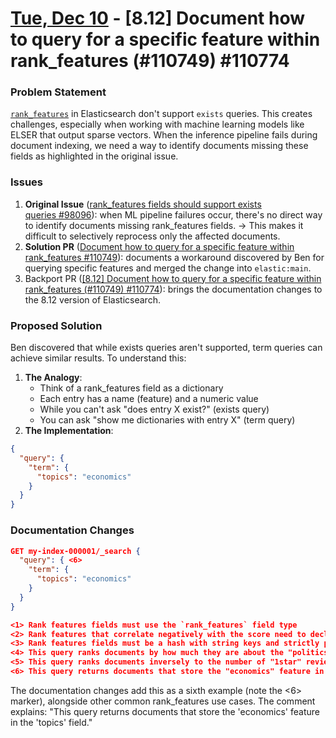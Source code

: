 # [Tue, Dec 10](day://2024.12.10) - [8.12] Document how to query for a specific feature within rank_features (#110749) #110774

### Problem Statement

[`rank_features`](https://www.elastic.co/guide/en/elasticsearch/reference/current/rank-features.html) in Elasticsearch don't support `exists` queries. This creates challenges, especially when working with machine learning models like ELSER that output sparse vectors. When the inference pipeline fails during document indexing, we need a way to identify documents missing these fields as highlighted in the original issue.

### Issues

1. **Original Issue** ([rank_features fields should support exists queries #98096](https://github.com/elastic/elasticsearch/issues/98096)): when ML pipeline failures occur, there's no direct way to identify documents missing rank_features fields. → This makes it difficult to selectively reprocess only the affected documents.
2. **Solution PR** ([Document how to query for a specific feature within rank_features #110749](https://github.com/elastic/elasticsearch/pull/110749)): documents a workaround discovered by Ben for querying specific features and merged the change into `elastic:main`.
3. Backport PR ([[8.12] Document how to query for a specific feature within rank_features (#110749) #110774](https://github.com/elastic/elasticsearch/pull/110774)): brings the documentation changes to the 8.12 version of Elasticsearch.

### Proposed Solution

Ben discovered that while exists queries aren't supported, term queries can achieve similar results. To understand this:

1. **The Analogy**:
   - Think of a rank_features field as a dictionary
   - Each entry has a name (feature) and a numeric value
   - While you can't ask "does entry X exist?" (exists query)
   - You can ask "show me dictionaries with entry X" (term query)
1. **The Implementation**:

```json
{
  "query": {
    "term": {
      "topics": "economics"
    }
  }
}
```

### Documentation Changes

```json
GET my-index-000001/_search {
  "query": { <6>
    "term": {
      "topics": "economics"
    }
  }
}

<1> Rank features fields must use the `rank_features` field type
<2> Rank features that correlate negatively with the score need to declare it
<3> Rank features fields must be a hash with string keys and strictly positive numeric values
<4> This query ranks documents by how much they are about the "politics" topic.
<5> This query ranks documents inversely to the number of "1star" reviews they received.
<6> This query returns documents that store the "economics" feature in the "topics" field.
```

The documentation changes add this as a sixth example (note the <6> marker), alongside other common rank_features use cases. The comment explains: "This query returns documents that store the 'economics' feature in the 'topics' field."

